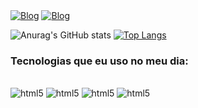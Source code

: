
<br/>


<br/>

[![Blog](https://img.shields.io/badge/Linkedin.com/in/maicon-matos-24b49b213/
)]([https://www.linkedin.com/in/michael-matos-dos-reis-24b49b213/](https://www.linkedin.com/in/maicon-matos-24b49b213/))
[![Blog](https://img.shields.io/badge/Instagram-E4405F?style=for-the-badge&logo=instagram&logoColor=white)](https://www.instagram.com/grmaico/)

![Anurag's GitHub stats](https://github-readme-stats.vercel.app/api?username=Grmaico&show_icons=true&theme=dracula)
[![Top Langs](https://github-readme-stats.vercel.app/api/top-langs/?username=Grmaico&layout=compact&langs_count=16&theme=dracula)](https://github.com/anuraghazra/github-readme-stats)


### Tecnologias que eu uso no meu dia:

<div style="display: inline_block"><br/>
    <img alig="center" alt="html5" src="https://img.shields.io/badge/HTML5-E34F26?style=for-the-badge&logo=html5&logoColor=white"/>
    <img alig="center" alt="html5" src="https://img.shields.io/badge/CSS3-1572B6?style=for-the-badge&logo=css3&logoColor=white"/>
    <img alig="center" alt="html5" src="https://img.shields.io/badge/JavaScript-323330?style=for-the-badge&logo=javascript&logoColor=F7DF1E"/>
    <img alig="center" alt="html5" src="https://img.shields.io/badge/React_Native-20232A?style=for-the-badge&logo=react&logoColor=61DAFB"/>
<div>

